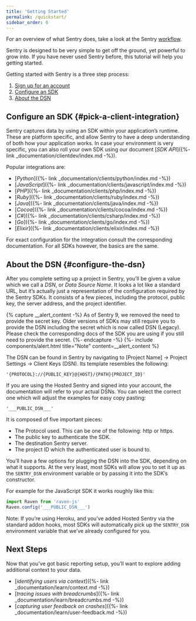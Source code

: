 ```yaml
---
title: 'Getting Started'
permalink: /quickstart/
sidebar_order: 0
---
```


For an overview of what Sentry does, take a look at the Sentry [workflow](https://blog.sentry.io/2018/03/06/the-sentry-workflow).

Sentry is designed to be very simple to get off the ground, yet powerful to grow into. If you have never used Sentry before, this tutorial will help you getting started.

Getting started with Sentry is a three step process:

1.  [Sign up for an account](https://sentry.io/signup/)
2.  [Configure an SDK](#pick-a-client-integration)
3.  [About the DSN](#configure-the-dsn)

## Configure an SDK {#pick-a-client-integration}

Sentry captures data by using an SDK within your application’s runtime. These are platform specific, and allow Sentry to have a deep understanding of both how your application works. In case your environment is very specific, you can also roll your own SDK using our document [_SDK API_]({%- link _documentation/clientdev/index.md -%}).

Popular integrations are:

-   [_Python_]({%- link _documentation/clients/python/index.md -%})
-   [_JavaScript_]({%- link _documentation/clients/javascript/index.md -%})
-   [_PHP_]({%- link _documentation/clients/php/index.md -%})
-   [_Ruby_]({%- link _documentation/clients/ruby/index.md -%})
-   [_Java_]({%- link _documentation/clients/java/index.md -%})
-   [_Cocoa_]({%- link _documentation/clients/cocoa/index.md -%})
-   [_C#_]({%- link _documentation/clients/csharp/index.md -%})
-   [_Go_]({%- link _documentation/clients/go/index.md -%})
-   [_Elixir_]({%- link _documentation/clients/elixir/index.md -%})

For exact configuration for the integration consult the corresponding documentation. For all SDKs however, the basics are the same.

## About the DSN {#configure-the-dsn}

After you complete setting up a project in Sentry, you’ll be given a value which we call a _DSN_, or _Data Source Name_. It looks a lot like a standard URL, but it’s actually just a representation of the configuration required by the Sentry SDKs. It consists of a few pieces, including the protocol, public key, the server address, and the project identifier.

{% capture __alert_content -%}
As of Sentry 9, we removed the need to provide the secret key. Older versions of SDKs may still require you to provide the DSN including the secret which is now called DSN (Legacy). Please check the corresponding docs of the SDK you are using if you still need to provide the secret.
{%- endcapture -%}
{%- include components/alert.html
  title="Note"
  content=__alert_content
%}

The DSN can be found in Sentry by navigating to [Project Name] -> Project Settings -> Client Keys (DSN). Its template resembles the following:

```
'{PROTOCOL}://{PUBLIC_KEY}@{HOST}/{PATH}{PROJECT_ID}'
```

If you are using the Hosted Sentry and signed into your account, the documentation will refer to your actual DSNs. You can select the correct one which will adjust the examples for easy copy pasting:

```
'___PUBLIC_DSN___'
```

It is composed of five important pieces:

-   The Protocol used. This can be one of the following: http or https.
-   The public key to authenticate the SDK.
-   The destination Sentry server.
-   The project ID which the authenticated user is bound to.

You’ll have a few options for plugging the DSN into the SDK, depending on what it supports. At the very least, most SDKs will allow you to set it up as the `SENTRY_DSN` environment variable or by passing it into the SDK’s constructor.

For example for the JavaScript SDK it works roughly like this:

```javascript
import Raven from 'raven-js'
Raven.config('___PUBLIC_DSN___')
```

Note: If you’re using Heroku, and you’ve added Hosted Sentry via the standard addon hooks, most SDKs will automatically pick up the `SENTRY_DSN` environment variable that we’ve already configured for you.

## Next Steps

Now that you’ve got basic reporting setup, you’ll want to explore adding additional context to your data.

-   [_identifying users via context_]({%- link _documentation/learn/context.md -%})
-   [_tracing issues with breadcrumbs_]({%- link _documentation/learn/breadcrumbs.md -%})
-   [_capturing user feedback on crashes_]({%- link _documentation/learn/user-feedback.md -%})
